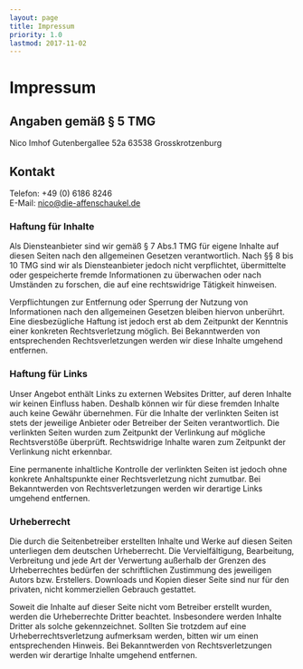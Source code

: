 ```yaml
---
layout: page
title: Impressum
priority: 1.0
lastmod: 2017-11-02
---
```


# Impressum

## Angaben gem&auml;&szlig; &sect; 5 TMG

Nico Imhof
Gutenbergallee 52a
63538 Grosskrotzenburg

## Kontakt

Telefon: +49 (0) 6186 8246  
E-Mail: nico@die-affenschaukel.de

### Haftung f&uuml;r Inhalte

Als Diensteanbieter sind wir
gem&auml;&szlig; &sect; 7 Abs.1 TMG f&uuml;r eigene Inhalte auf
diesen Seiten nach den allgemeinen Gesetzen verantwortlich. Nach
&sect;&sect; 8 bis 10 TMG sind wir als Diensteanbieter jedoch
nicht verpflichtet, &uuml;bermittelte oder gespeicherte fremde
Informationen zu &uuml;berwachen oder nach Umst&auml;nden zu
forschen, die auf eine rechtswidrige T&auml;tigkeit hinweisen.

Verpflichtungen zur Entfernung oder Sperrung der Nutzung von
Informationen nach den allgemeinen Gesetzen bleiben hiervon
unber&uuml;hrt. Eine diesbez&uuml;gliche Haftung ist jedoch erst
ab dem Zeitpunkt der Kenntnis einer konkreten Rechtsverletzung
m&ouml;glich. Bei Bekanntwerden von entsprechenden
Rechtsverletzungen werden wir diese Inhalte umgehend entfernen.

### Haftung f&uuml;r Links

Unser Angebot enth&auml;lt Links
zu externen Websites Dritter, auf deren Inhalte wir keinen
Einfluss haben. Deshalb k&ouml;nnen wir f&uuml;r diese fremden
Inhalte auch keine Gew&auml;hr &uuml;bernehmen. F&uuml;r die
Inhalte der verlinkten Seiten ist stets der jeweilige Anbieter
oder Betreiber der Seiten verantwortlich. Die verlinkten Seiten
wurden zum Zeitpunkt der Verlinkung auf m&ouml;gliche
Rechtsverst&ouml;&szlig;e &uuml;berpr&uuml;ft. Rechtswidrige
Inhalte waren zum Zeitpunkt der Verlinkung nicht erkennbar.

Eine permanente inhaltliche Kontrolle der verlinkten Seiten ist
jedoch ohne konkrete Anhaltspunkte einer Rechtsverletzung nicht
zumutbar. Bei Bekanntwerden von Rechtsverletzungen werden wir
derartige Links umgehend entfernen.

### Urheberrecht

Die durch die Seitenbetreiber erstellten Inhalte und Werke auf
diesen Seiten unterliegen dem deutschen Urheberrecht. Die
Vervielf&auml;ltigung, Bearbeitung, Verbreitung und jede Art der
Verwertung au&szlig;erhalb der Grenzen des Urheberrechtes
bed&uuml;rfen der schriftlichen Zustimmung des jeweiligen Autors
bzw. Erstellers. Downloads und Kopien dieser Seite sind nur
f&uuml;r den privaten, nicht kommerziellen Gebrauch gestattet.

Soweit die Inhalte auf dieser Seite nicht vom Betreiber erstellt
wurden, werden die Urheberrechte Dritter beachtet. Insbesondere
werden Inhalte Dritter als solche gekennzeichnet. Sollten Sie
trotzdem auf eine Urheberrechtsverletzung aufmerksam werden,
bitten wir um einen entsprechenden Hinweis. Bei Bekanntwerden
von Rechtsverletzungen werden wir derartige Inhalte umgehend
entfernen.
